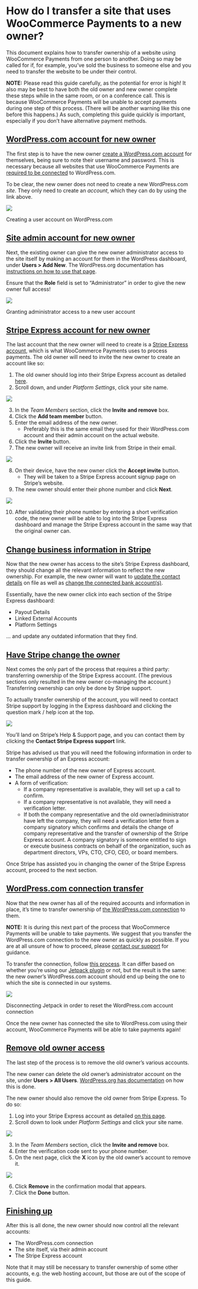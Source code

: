 # How do I transfer a site that uses WooCommerce Payments to a new owner?

This document explains how to transfer ownership of a website using WooCommerce Payments from one person to another. Doing so may be called for if, for example, you’ve sold the business to someone else and you need to transfer the website to be under their control.

**NOTE:** Please read this guide carefully, as the potential for error is high! It also may be best to have both the old owner and new owner complete these steps while in the same room, or on a conference call. This is because WooCommerce Payments will be unable to accept payments during one step of this process. (There will be another warning like this one before this happens.) As such, completing this guide quickly is important, especially if you don’t have alternative payment methods.

## [WordPress.com account for new owner](#wpcom-account-for-new-owner)

The first step is to have the new owner [create a WordPress.com account](https://wordpress.com/start/user) for themselves, being sure to note their username and password. This is necessary because all websites that use WooCommerce Payments are [required to be connected](https://woocommerce.com/document/woocommerce-payments/our-policies/#wpcom-account) to WordPress.com.

To be clear, the new owner does not need to create a new WordPress.com _site_. They only need to create an _account_, which they can do by using the link above.

![](https://woocommerce.com/wp-content/uploads/2023/01/Screenshot-taken-on-2023-01-19-at-19.08.43-UTC@2x.png)

Creating a user account on WordPress.com

## [Site admin account for new owner](#site-admin-account-for-new-owner)

Next, the existing owner can give the new owner administrator access to the site itself by making an account for them in the WordPress dashboard, under **Users > Add New**. The WordPress.org documentation has [instructions on how to use that page](https://wordpress.org/support/article/users-add-new-screen/).

Ensure that the **Role** field is set to “Administrator” in order to give the new owner full access!

![](https://woocommerce.com/wp-content/uploads/2023/01/Screenshot-taken-on-2023-01-19-at-19.13.41-UTC@2x.png)

Granting administrator access to a new user account

## [Stripe Express account for new owner](#stripe-express-account-for-new-owner)

The last account that the new owner will need to create is a [Stripe Express account](https://woocommerce.com/document/woocommerce-payments/account-management/partnership-with-stripe/), which is what WooCommerce Payments uses to process payments. The old owner will need to invite the new owner to create an account like so:

1.  The old owner should log into their Stripe Express account as detailed [here](https://woocommerce.com/document/woocommerce-payments/account-management/access-stripe-account/).
2.  Scroll down, and under _Platform Settings_, click your site name.

![](https://woocommerce.com/wp-content/uploads/2023/01/Screenshot-taken-on-2023-01-19-at-20.18.28-UTC@2x.png)

3.  In the _Team Members_ section, click the **Invite and remove** box.
4.  Click the **Add team member** button.
5.  Enter the email address of the new owner.
    *   Preferably this is the same email they used for their WordPress.com account and their admin account on the actual website.
6.  Click the **Invite** button.
7.  The new owner will receive an invite link from Stripe in their email.

![](https://woocommerce.com/wp-content/uploads/2023/01/Screenshot-taken-on-2023-01-19-at-20.27.42-UTC@2x.png)

8.  On their device, have the new owner click the **Accept invite** button.
    *   They will be taken to a Stripe Express account signup page on Stripe’s website.
9.  The new owner should enter their phone number and click **Next**.

![](https://woocommerce.com/wp-content/uploads/2023/01/Screenshot-taken-on-2023-01-19-at-20.52.42-UTC@2x.png)

10.  After validating their phone number by entering a short verification code, the new owner will be able to log into the Stripe Express dashboard and manage the Stripe Express account in the same way that the original owner can.

## [Change business information in Stripe](#change-business-info-in-stripe)

Now that the new owner has access to the site’s Stripe Express dashboard, they should change all the relevant information to reflect the new ownership. For example, the new owner will want to [update the contact details](https://woocommerce.com/document/woocommerce-payments/account-management/update-my-contact-details/) on file as well as [change the connected bank account(s)](https://woocommerce.com/document/woocommerce-payments/deposits/change-deposit-account-info/).

Essentially, have the new owner click into each section of the Stripe Express dashboard:

*   Payout Details
*   Linked External Accounts
*   Platform Settings

… and update any outdated information that they find.

## [Have Stripe change the owner](#change-stripe-account-ownership)

Next comes the only part of the process that requires a third party: transferring ownership of the Stripe Express account. (The previous sections only resulted in the new owner co-managing the account.) Transferring ownership can only be done by Stripe support.

To actually transfer ownership of the account, you will need to contact Stripe support by logging in the Express dashboard and clicking the question mark / help icon at the top.

![](https://woocommerce.com/wp-content/uploads/2023/01/Screenshot-taken-on-2023-01-20-at-14.49.05-UTC@2x.png)

You’ll land on Stripe’s Help & Support page, and you can contact them by clicking the **Contact Stripe Express support** link.

Stripe has advised us that you will need the following information in order to transfer ownership of an Express account:

*   The phone number of the new owner of Express account.
*   The email address of the new owner of Express account.
*   A form of verification:
    *   If a company representative is available, they will set up a call to confirm.
    *   If a company representative is not available, they will need a verification letter.
    *   If both the company representative and the old owner/administrator have left the company, they will need a verification letter from a company signatory which confirms and details the change of company representative and the transfer of ownership of the Stripe Express account. A company signatory is someone entitled to sign or execute business contracts on behalf of the organization, such as department directors, VPs, CTO, CFO, CEO, or board members.

Once Stripe has assisted you in changing the owner of the Stripe Express account, proceed to the next section.

## [WordPress.com connection transfer](#wpcom-connection-transfer)

Now that the new owner has all of the required accounts and information in place, it’s time to transfer ownership of [the WordPress.com connection](https://woocommerce.com/document/woocommerce-payments/our-policies/#wpcom-account) to them.

**NOTE:** It is during this next part of the process that WooCommerce Payments will be unable to take payments. We suggest that you transfer the WordPress.com connection to the new owner as quickly as possible. If you are at all unsure of how to proceed, please [contact our support](https://woocommerce.com/my-account/create-a-ticket/) for guidance.

To transfer the connection, follow [this process](https://woocommerce.com/document/woocommerce-payments/our-policies/connection/#changing-the-account-you're-connected-to). It can differ based on whether you’re using our [Jetpack plugin](https://jetpack.com/) or not, but the result is the same: the new owner’s WordPress.com account should end up being the one to which the site is connected in our systems.

![](https://woocommerce.com/wp-content/uploads/2023/01/image-4.png)

Disconnecting Jetpack in order to reset the WordPress.com account connection

Once the new owner has connected the site to WordPress.com using their account, WooCommerce Payments will be able to take payments again!

## [Remove old owner access](#remove-old-owner-access)

The last step of the process is to remove the old owner’s various accounts.

The new owner can delete the old owner’s administrator account on the site, under **Users > All Users**. [WordPress.org has documentation](https://wordpress.org/documentation/article/users-screen/#delete-users) on how this is done.

The new owner should also remove the old owner from Stripe Express. To do so:

1.  Log into your Stripe Express account as detailed [on this page](https://woocommerce.com/document/woocommerce-payments/account-management/access-stripe-account/).
2.  Scroll down to look under _Platform Settings_ and click your site name.

![](https://woocommerce.com/wp-content/uploads/2023/01/Screenshot-taken-on-2023-01-19-at-20.18.28-UTC@2x.png)

3.  In the _Team Members_ section, click the **Invite and remove** box.
4.  Enter the verification code sent to your phone number.
5.  On the next page, click the **X** icon by the old owner’s account to remove it.

![](https://woocommerce.com/wp-content/uploads/2023/01/Screenshot-taken-on-2023-01-20-at-15.35.50-UTC@2x.png)

6.  Click **Remove** in the confirmation modal that appears.
7.  Click the **Done** button.

## [Finishing up](#finishing-up)

After this is all done, the new owner should now control all the relevant accounts:

*   The WordPress.com connection
*   The site itself, via their admin account
*   The Stripe Express account

Note that it may still be necessary to transfer ownership of some other accounts, e.g. the web hosting account, but those are out of the scope of this guide.